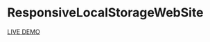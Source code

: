 # ResponsiveLocalStorageWebSite

<a href="https://prismatic-babka-55c1c4.netlify.app/">LIVE DEMO</a>
